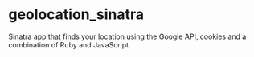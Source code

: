 # geolocation_sinatra
Sinatra app that finds your location using the Google API, cookies and a combination of Ruby and JavaScript
